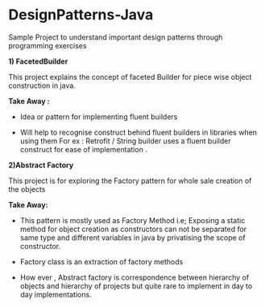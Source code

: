 # DesignPatterns-Java

Sample Project to understand important design patterns through programming exercises

**1) FacetedBuilder**

This project explains the concept of faceted Builder for piece wise object construction in java.

**Take Away :**

* Idea or pattern for implementing fluent builders

* Will help to recognise construct behind fluent builders in libraries when using them For ex : Retrofit / String builder uses a fluent builder construct for ease of implementation .

**2)Abstract Factory**

This project is for exploring the Factory pattern for whole sale creation of the objects

**Take Away:**

* This pattern is mostly used as Factory Method i.e; Exposing a static method for object creation as constructors can not be separated for same type and different variables in java by privatising the scope of constructor.

* Factory class is an extraction of factory methods

* How ever , Abstract factory is correspondence between hierarchy of objects and hierarchy of projects but quite rare to implement in day to day implementations.